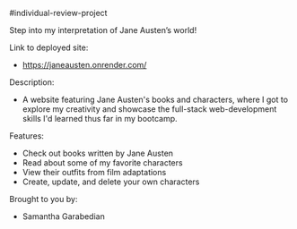 #individual-review-project

Step into my interpretation of Jane Austen’s world!

Link to deployed site:

- https://janeausten.onrender.com/

Description:

- A website featuring Jane Austen's books and characters, where I got to explore my creativity and showcase the full-stack web-development skills I'd learned thus far in my bootcamp.

Features:

- Check out books written by Jane Austen
- Read about some of my favorite characters
- View their outfits from film adaptations
- Create, update, and delete your own characters

Brought to you by:

- Samantha Garabedian
